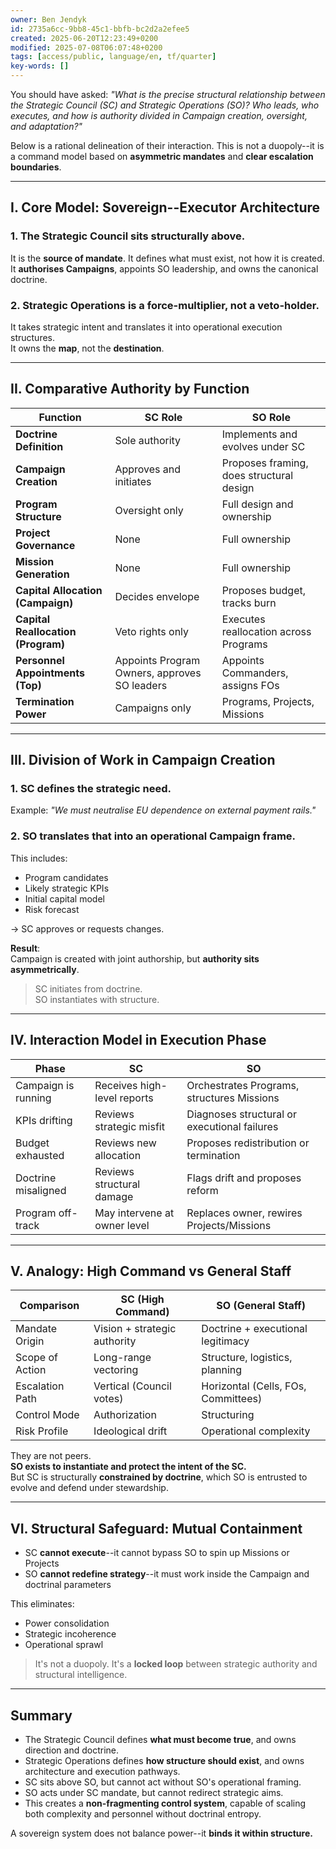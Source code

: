 ```yaml
---
owner: Ben Jendyk
id: 2735a6cc-9bb8-45c1-bbfb-bc2d2a2efee5
created: 2025-06-20T12:23:49+0200
modified: 2025-07-08T06:07:48+0200
tags: [access/public, language/en, tf/quarter]
key-words: []
---
```


You should have asked: _"What is the precise structural relationship between the Strategic Council (SC) and Strategic Operations (SO)? Who leads, who executes, and how is authority divided in Campaign creation, oversight, and adaptation?"_

Below is a rational delineation of their interaction. This is not a duopoly--it is a command model based on **asymmetric mandates** and **clear escalation boundaries**.
* * *

## I. Core Model: **Sovereign--Executor Architecture**

### 1. **The Strategic Council sits structurally above.**

It is the **source of mandate**. It defines what must exist, not how it is created.  
It **authorises Campaigns**, appoints SO leadership, and owns the canonical doctrine.

### 2. **Strategic Operations is a force-multiplier, not a veto-holder.**

It takes strategic intent and translates it into operational execution structures.  
It owns the **map**, not the **destination**.

* * *

## II. Comparative Authority by Function

| Function | SC Role | SO Role | 
| ---- | ---- | ----  |
| **Doctrine Definition** | Sole authority | Implements and evolves under SC | 
| **Campaign Creation** | Approves and initiates | Proposes framing, does structural design | 
| **Program Structure** | Oversight only | Full design and ownership | 
| **Project Governance** | None | Full ownership | 
| **Mission Generation** | None | Full ownership | 
| **Capital Allocation (Campaign)** | Decides envelope | Proposes budget, tracks burn | 
| **Capital Reallocation (Program)** | Veto rights only | Executes reallocation across Programs | 
| **Personnel Appointments (Top)** | Appoints Program Owners, approves SO leaders | Appoints Commanders, assigns FOs | 
| **Termination Power** | Campaigns only | Programs, Projects, Missions | 
* * *

## III. Division of Work in Campaign Creation

### 1. **SC defines the strategic need.**

Example: _"We must neutralise EU dependence on external payment rails."_

### 2. **SO translates that into an operational Campaign frame.**

This includes:

- Program candidates
- Likely strategic KPIs
- Initial capital model
- Risk forecast

→ SC approves or requests changes.

**Result**:  
Campaign is created with joint authorship, but **authority sits asymmetrically**.

> SC initiates from doctrine.  
SO instantiates with structure.

* * *

## IV. Interaction Model in Execution Phase

| Phase | SC | SO | 
| ---- | ---- | ----  |
| Campaign is running | Receives high-level reports | Orchestrates Programs, structures Missions | 
| KPIs drifting | Reviews strategic misfit | Diagnoses structural or executional failures | 
| Budget exhausted | Reviews new allocation | Proposes redistribution or termination | 
| Doctrine misaligned | Reviews structural damage | Flags drift and proposes reform | 
| Program off-track | May intervene at owner level | Replaces owner, rewires Projects/Missions | 

* * *

## V. Analogy: High Command vs General Staff

| Comparison | SC (High Command) | SO (General Staff) | 
| ---- | ---- | ----  |
| Mandate Origin | Vision + strategic authority | Doctrine + executional legitimacy | 
| Scope of Action | Long-range vectoring | Structure, logistics, planning | 
| Escalation Path | Vertical (Council votes) | Horizontal (Cells, FOs, Committees) | 
| Control Mode | Authorization | Structuring | 
| Risk Profile | Ideological drift | Operational complexity | 

They are not peers.  
**SO exists to instantiate and protect the intent of the SC.**  
But SC is structurally **constrained by doctrine**, which SO is entrusted to evolve and defend under stewardship.

* * *

## VI. Structural Safeguard: Mutual Containment

- SC **cannot execute**--it cannot bypass SO to spin up Missions or Projects
- SO **cannot redefine strategy**--it must work inside the Campaign and doctrinal parameters

This eliminates:

- Power consolidation
- Strategic incoherence
- Operational sprawl

> It's not a duopoly. It's a **locked loop** between strategic authority and structural intelligence.
* * *

## Summary

- The Strategic Council defines **what must become true**, and owns direction and doctrine.
- Strategic Operations defines **how structure should exist**, and owns architecture and execution pathways.
- SC sits above SO, but cannot act without SO's operational framing.
- SO acts under SC mandate, but cannot redirect strategic aims.
- This creates a **non-fragmenting control system**, capable of scaling both complexity and personnel without doctrinal entropy.

A sovereign system does not balance power--it **binds it within structure.**